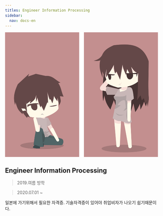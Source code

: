 ```yaml
---
titles: Engineer Information Processing 
sidebar:
  nav: docs-en
---
```



<img class="image image--xl" src="\INTP.png"/>

##  Engineer Information Processing 
> 2019.여름 방학 

> 2020.07.01 ~

일본에 가기위해서 필요한 자격증. 기술자격증이 있어야 취업비자가 나오기 쉽기때문이다.
